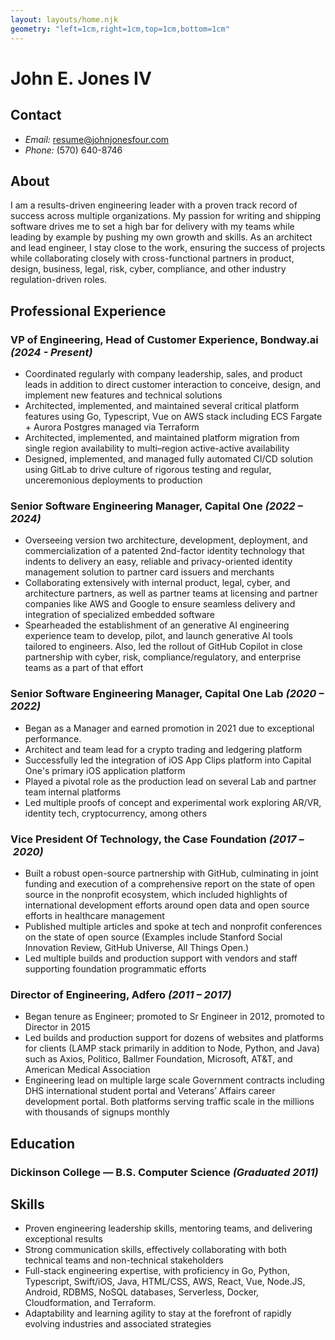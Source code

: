 ```yaml
---
layout: layouts/home.njk
geometry: "left=1cm,right=1cm,top=1cm,bottom=1cm"
---
```


# John E. Jones IV

## Contact

* *Email:* resume@johnjonesfour.com
* *Phone:* (570) 640-8746

## About

I am a results-driven engineering leader with a proven track record of success across multiple organizations. My passion for writing and shipping software drives me to set a high bar for delivery with my teams while leading by example by pushing my own growth and skills. As an architect and lead engineer, I stay close to the work, ensuring the success of projects while collaborating closely with cross-functional partners in product, design, business, legal, risk, cyber, compliance, and other industry regulation-driven roles.

## Professional Experience

### VP of Engineering, Head of Customer Experience, Bondway.ai _(2024 - Present)_

* Coordinated regularly with company leadership, sales, and product leads in addition to direct customer interaction to conceive, design, and implement new features and technical solutions
* Architected, implemented, and maintained several critical platform features using Go, Typescript, Vue on AWS stack including ECS Fargate + Aurora Postgres managed via Terraform 
* Architected, implemented, and maintained platform migration from single region availability to multi–region active-active availability
* Designed, implemented, and managed fully automated CI/CD solution using GitLab to drive culture of rigorous testing and regular, unceremonious deployments to production 

### Senior Software Engineering Manager, Capital One _(2022 – 2024)_

* Overseeing version two architecture, development, deployment, and commercialization of a patented 2nd-factor identity technology that indents to delivery an easy, reliable and privacy-oriented identity management solution to partner card issuers and merchants
* Collaborating extensively with internal product, legal, cyber, and architecture partners, as well as partner teams at licensing and partner companies like AWS and Google to ensure seamless delivery and integration of specialized embedded software
* Spearheaded the establishment of an generative AI engineering experience team to develop, pilot, and launch generative AI tools tailored to engineers. Also, led the rollout of GitHub Copilot in close partnership with cyber, risk, compliance/regulatory, and enterprise teams as a part of that effort

### Senior Software Engineering Manager, Capital One Lab _(2020 – 2022)_

* Began as a Manager and earned promotion in 2021 due to exceptional performance.
* Architect and team lead for a crypto trading and ledgering platform
* Successfully led the integration of iOS App Clips platform into Capital One's primary iOS application platform
* Played a pivotal role as the production lead on several Lab and partner team internal platforms
* Led multiple proofs of concept and experimental work exploring AR/VR, identity tech, cryptocurrency, among others

### Vice President Of Technology, the Case Foundation _(2017 – 2020)_

* Built a robust open-source partnership with GitHub, culminating in joint funding and execution of a comprehensive report on the state of open source in the nonprofit ecosystem, which included highlights of international development efforts around open data and open source efforts in healthcare management
* Published multiple articles and spoke at tech and nonprofit conferences on the state of open source (Examples include Stanford Social Innovation Review, GitHub Universe, All Things Open.)
* Led multiple builds and production support with vendors and staff supporting foundation programmatic efforts

### Director of Engineering, Adfero _(2011 – 2017)_

* Began tenure as Engineer; promoted to Sr Engineer in 2012, promoted to Director in 2015
* Led builds and production support for dozens of websites and platforms for clients (LAMP stack primarily in addition to Node, Python, and Java) such as Axios, Politico, Ballmer Foundation, Microsoft, AT&T, and American Medical Association
* Engineering lead on multiple large scale Government contracts including DHS international student portal and Veterans’ Affairs career development portal. Both platforms serving traffic scale in the millions with thousands of signups monthly

## Education

### Dickinson College — B.S. Computer Science _(Graduated 2011)_

## Skills

* Proven engineering leadership skills, mentoring teams, and delivering exceptional results
* Strong communication skills, effectively collaborating with both technical teams and non-technical stakeholders
* Full-stack engineering expertise, with proficiency in Go, Python, Typescript, Swift/iOS, Java, HTML/CSS, AWS, React, Vue, Node.JS, Android, RDBMS, NoSQL databases, Serverless, Docker, Cloudformation, and Terraform.
* Adaptability and learning agility to stay at the forefront of rapidly evolving industries and associated strategies

